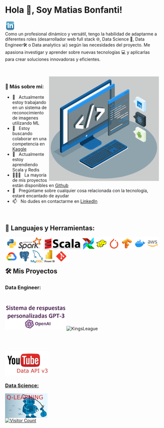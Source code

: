 # Hola 👋, Soy Matias Bonfanti!

<a href='https://www.linkedin.com/in/matiasbonfanti/'><img align='left' alt="linkedin" src="https://raw.githubusercontent.com/BonfantiMatias/BonfantiMatias/main/assets/linkedin-logo-png-1825.png" height='32px'/></a>
<br>
<br>
</a>
Como un profesional dinámico y versátil, tengo la habilidad de adaptarme a diferentes roles (desarrollador web full stack 🌐, Data Science 🧪, Data Engineer🛠️ o Data analytics 📊) según las necesidades del proyecto. Me apasiona investigar y aprender sobre nuevas tecnologías 💻 y aplicarlas para crear soluciones innovadoras y eficientes.

<br/>
<br/>

<img align="right" alt="GIF" src="https://raw.githubusercontent.com/BonfantiMatias/BonfantiMatias/main/techstack.gif" width="360px"/>
  
### 🧐 Más sobre mí:
- 🔭 &nbsp; Actualmente estoy trabajando en un sistema de reconocimiento de imagenes utilizando ML
- 🤝 &nbsp; Estoy buscando colaborar en una competencia en [Kaggle](https://www.kaggle.com/competitions)
- 🌱 &nbsp; Actualmente estoy aprendiendo Scala y Redis 
- 👨🏻‍💻 &nbsp; La mayoría de mis proyectos están disponibles en [Github](https://github.com/BonfantiMatias?tab=repositories)
- 💬 &nbsp; Pregúntame sobre cualquier cosa relacionada con la tecnología, estaré encantado de ayudar
- 📫 &nbsp; No dudes en contactarme en [LinkedIn](https://www.linkedin.com/in/matiasbonfanti/)


<br>

## 🔨 Languajes y Herramientas:
<a href="https://www.python.org" target="_blank"><img align="left" alt="Python" height ="42px" src="https://raw.githubusercontent.com/BonfantiMatias/BonfantiMatias/4a2618493746010c231743a119de902f799a8764/assets/python.svg"></a>
<a href="https://spark.apache.org/" target="_blank"><img align="left" alt="Apache" height ="42px" src="https://raw.githubusercontent.com/BonfantiMatias/BonfantiMatias/main/assets/Spark.png"></a>

<a href="https://www.scala-lang.org/" target="_blank"><img align="left" alt="Apache" height ="42px" src="https://raw.githubusercontent.com/BonfantiMatias/BonfantiMatias/main/assets/scalaR.png"></a>
<a href="https://airflow.apache.org/" target="_blank"><img align="left" alt="Airflow" height ="42px" src="https://raw.githubusercontent.com/BonfantiMatias/BonfantiMatias/main/assets/Airflow2.png"></a>

<a href="https://hadoop.apache.org/" target="_blank"><img align="left" alt="Hadoop" height ="42px" src="https://raw.githubusercontent.com/BonfantiMatias/BonfantiMatias/4a2618493746010c231743a119de902f799a8764/assets/hadoop.svg"></a>

<a href="https://pytorch.org/" target="_blank"> <img align="left" src="https://raw.githubusercontent.com/BonfantiMatias/BonfantiMatias/4a2618493746010c231743a119de902f799a8764/assets/pytorch.svg" alt="pytorch" height="42px"/> </a> 
<a href="https://www.tensorflow.org" target="_blank"> <img align="left" src="https://raw.githubusercontent.com/BonfantiMatias/BonfantiMatias/4a2618493746010c231743a119de902f799a8764/assets/tensorflow.svg" alt="tensorflow" height="42px"/> </a> 

<a href="https://www.docker.com/" target="_blank"> <img align="left" alt="Docker" height ="42px" src="https://raw.githubusercontent.com/BonfantiMatias/BonfantiMatias/4a2618493746010c231743a119de902f799a8764/assets/docker.svg"> </a>


<a href="https://aws.amazon.com/es/" target="_blank"><img align="left" alt="AWS" height ="42px" src="https://raw.githubusercontent.com/BonfantiMatias/BonfantiMatias/4a2618493746010c231743a119de902f799a8764/assets/aws.svg"></a>
<a href="https://cloud.google.com/" target="_blank"><img align="left" alt="GCP" height ="42px" src="https://raw.githubusercontent.com/BonfantiMatias/BonfantiMatias/4a2618493746010c231743a119de902f799a8764/assets/google-cloud.svg"></a>
<a href="https://www.postgresql.org/" target="_blank"> <img align="left" src="https://raw.githubusercontent.com/BonfantiMatias/BonfantiMatias/main/assets/postgres.png" alt="Postgres" height ="42px"/> </a>

<a href="https://www.mysql.com/" target="_blank"> <img align="left" alt="MySQL" height ="42px"  src="https://raw.githubusercontent.com/BonfantiMatias/BonfantiMatias/main/assets/mysql.png"> </a>
<a href="https://powerbi.microsoft.com/" target="_blank"><img align="left" alt="PowerBI" height ="42px" src="https://raw.githubusercontent.com/BonfantiMatias/BonfantiMatias/main/assets/powerBI.jpg"></a>

<a href="https://git-scm.com/" target="_blank"> <img src="https://raw.githubusercontent.com/BonfantiMatias/BonfantiMatias/4a2618493746010c231743a119de902f799a8764/assets/git-scm.svg" align="left" alt="git" height='42px'/> </a>



<br>
<br>
<br>
<br>

## 🛠️ Mis Proyectos



 ### Data Engineer:
<br>

<a href="https://huggingface.co/spaces/matiasbonfanti/PG_Henry" target="_blank"> <img alt="Proyecto_yelp" src="https://raw.githubusercontent.com/BonfantiMatias/images/main/proyecto2.jpg" height="80" align="left"> </a>

<br>
<br>
<br>
<br>
<a href='https://github.com/BonfantiMatias/Kings-League'><img align="left" alt="KingsLeague" src="https://raw.githubusercontent.com/BonfantiMatias/Kings-League/main/assets/kings-league_logo-summa.png" height='80px'/>

<br>
<br>
<br>
<br>

<a href='https://github.com/BonfantiMatias/Youtube_Stats'><img align='center' alt="Data api v3" src="https://raw.githubusercontent.com/BonfantiMatias/Youtube_Stats/main/assets/youtube.png" height='80px'/>
<br>
  ### Data Science:
<a href='https://github.com/BonfantiMatias/Robot_Almacen'><img align='center' alt="Q-Learning" src="https://raw.githubusercontent.com/BonfantiMatias/BonfantiMatias/main/assets/Q-Learning.png" height='80px'/>
<br>
![Visitor Count](https://visitor-badge.laobi.icu/badge?page_id=BonfantiMatias.BonfantiMatias)

